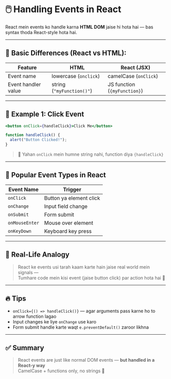 # 🖱️ Handling Events in React

React mein events ko handle karna **HTML DOM** jaise hi hota hai — bas syntax thoda React-style hota hai.

---

## 🧠 Basic Differences (React vs HTML):

| Feature               | HTML                        | React (JSX)                   |
|------------------------|-----------------------------|-------------------------------|
| Event name             | lowercase (`onclick`)       | camelCase (`onClick`)         |
| Event handler value    | string (`"myFunction()"`)   | JS function (`{myFunction}`)  |

---

## 🔧 Example 1: Click Event

```jsx
<button onClick={handleClick}>Click Me</button>

function handleClick() {
  alert("Button Clicked!");
}
```

> 🧠 Yahan `onClick` mein humne string nahi, function diya `{handleClick}`

---

## 🎯 Popular Event Types in React

| Event Name    | Trigger                        |
|---------------|--------------------------------|
| `onClick`     | Button ya element click        |
| `onChange`    | Input field change             |
| `onSubmit`    | Form submit                    |
| `onMouseEnter`| Mouse over element             |
| `onKeyDown`   | Keyboard key press             |

---

## 🧪 Real-Life Analogy

> React ke events usi tarah kaam karte hain jaise real world mein signals —  
> Tumhare code mein kisi event (jaise button click) par action hota hai 🚦

---

## 🔥 Tips

- `onClick={() => handleClick()}` — agar arguments pass karne ho to arrow function lagao
- Input changes ke liye `onChange` use karo
- Form submit handle karte waqt `e.preventDefault()` zaroor likhna

---

## ✅ Summary

> React events are just like normal DOM events — **but handled in a React-y way**  
> CamelCase + functions only, no strings 🚫

